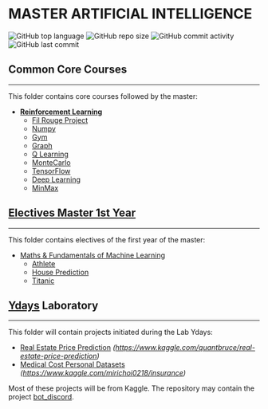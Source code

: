 # **MASTER ARTIFICIAL INTELLIGENCE**

![GitHub top language](https://img.shields.io/github/languages/top/vivimouret29/mast1_ai)
![GitHub repo size](https://img.shields.io/github/repo-size/vivimouret29/mast1_ai)
![GitHub commit activity](https://img.shields.io/github/commit-activity/w/vivimouret29/mast1_ai)
![GitHub last commit](https://img.shields.io/github/last-commit/vivimouret29/mast1_ai)

## Common Core Courses

---

This folder contains core courses followed by the master:

- **[Reinforcement Learning](./reinforcement_learning)**
  - [Fil Rouge Project](./reinforcement_learning/fil-rouge)
  - [Numpy](./reinforcement_learning/tp_numpy)
  - [Gym](./reinforcement_learning/tp_gym)
  - [Graph](./reinforcement_learning/tp_graph)
  - [Q Learning](./reinforcement_learning/tp_qlearning)
  - [MonteCarlo](./reinforcement_learning/tp_montecarlo)
  - [TensorFlow](./reinforcement_learning/tp_tensorflow)
  - [Deep Learning](./reinforcement_learning/tp_deeplearning)
  - [MinMax](./reinforcement_learning/tp_minmax)

## [Electives Master 1st Year](./electives_fy)

---

This folder contains electives of the first year of the master:

- [Maths &amp; Fundamentals of Machine Learning](./electives_fy/maths_f)
  - [Athlete](./electives_fy/maths_f/athlete)
  - [House Prediction](./electives_fy/maths_f/house_predict)
  - [Titanic](./electives_fy/maths_f/titanic)

## [Ydays](./ydays) Laboratory

---

This folder will contain projects initiated during the Lab Ydays:

- [Real Estate Price Prediction](./ydays/real_estate/)  *(https://www.kaggle.com/quantbruce/real-estate-price-prediction)*
- [Medical Cost Personal Datasets](./ydays/medical_cost_personal/)  *(https://www.kaggle.com/mirichoi0218/insurance)*

Most of these projects will be from Kaggle.
The repository may contain the project [bot_discord](https://github.com/vivimouret29/bot_discord).

